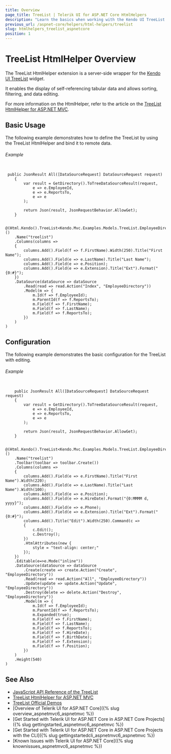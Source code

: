 ```yaml
---
title: Overview
page_title: TreeList | Telerik UI for ASP.NET Core HtmlHelpers
description: "Learn the basics when working with the Kendo UI TreeList HtmlHelper for ASP.NET Core (MVC 6 or ASP.NET Core MVC)."
previous_url: /aspnet-core/helpers/html-helpers/treelist
slug: htmlhelpers_treelist_aspnetcore
position: 1
---
```


# TreeList HtmlHelper Overview

The TreeList HtmlHelper extension is a server-side wrapper for the [Kendo UI TreeList](http://demos.telerik.com/aspnet-mvc/treelist/index) widget.

It enables the display of self-referencing tabular data and allows sorting, filtering, and data editing.

For more information on the HtmlHelper, refer to the article on the [TreeList HtmlHelper for ASP.NET MVC](http://docs.telerik.com/aspnet-mvc/helpers/treelist/overview).

## Basic Usage

The following example demonstrates how to define the TreeList by using the TreeList HtmlHelper and bind it to remote data.

###### Example

```tab-Controller

 public JsonResult All([DataSourceRequest] DataSourceRequest request)
    {
        var result = GetDirectory().ToTreeDataSourceResult(request,
            e => e.EmployeeId,
            e => e.ReportsTo,
            e => e
        );

        return Json(result, JsonRequestBehavior.AllowGet);
    }
```
```tab-Razor

@(Html.Kendo().TreeList<Kendo.Mvc.Examples.Models.TreeList.EmployeeDirectoryModel>()
    .Name("treelist")
    .Columns(columns =>
    {
        columns.Add().Field(f => f.FirstName).Width(250).Title("First Name");
        columns.Add().Field(e => e.LastName).Title("Last Name");
        columns.Add().Field(e => e.Position);
        columns.Add().Field(e => e.Extension).Title("Ext").Format("{0:#}");
    })
    .DataSource(dataSource => dataSource
        .Read(read => read.Action("Index", "EmployeeDirectory"))
        .Model(m => {
            m.Id(f => f.EmployeeId);
            m.ParentId(f => f.ReportsTo);
            m.Field(f => f.FirstName);
            m.Field(f => f.LastName);
            m.Field(f => f.ReportsTo);
        })
    )
)
```

## Configuration

The following example demonstrates the basic configuration for the TreeList with editing.

###### Example

```tab-Controller

	public JsonResult All([DataSourceRequest] DataSourceRequest request)
	{
	    var result = GetDirectory().ToTreeDataSourceResult(request,
	        e => e.EmployeeId,
	        e => e.ReportsTo,
	        e => e
	    );

	    return Json(result, JsonRequestBehavior.AllowGet);
	}
```
```tab-Razor

@(Html.Kendo().TreeList<Kendo.Mvc.Examples.Models.TreeList.EmployeeDirectoryModel>()
    .Name("treelist")
    .Toolbar(toolbar => toolbar.Create())
    .Columns(columns =>
    {
        columns.Add().Field(e => e.FirstName).Title("First Name").Width(220);
        columns.Add().Field(e => e.LastName).Title("Last Name").Width(100);
        columns.Add().Field(e => e.Position);
        columns.Add().Field(e => e.HireDate).Format("{0:MMMM d, yyyy}");
        columns.Add().Field(e => e.Phone);
        columns.Add().Field(e => e.Extension).Title("Ext").Format("{0:#}");
        columns.Add().Title("Edit").Width(250).Command(c =>
        {
            c.Edit();
            c.Destroy();
        })
        .HtmlAttributes(new {
            style = "text-align: center;"
        });
    })
    .Editable(e=>e.Mode("inline"))
    .DataSource(dataSource => dataSource
        .Create(create => create.Action("Create", "EmployeeDirectory"))
        .Read(read => read.Action("All", "EmployeeDirectory"))
        .Update(update => update.Action("Update", "EmployeeDirectory"))
        .Destroy(delete => delete.Action("Destroy", "EmployeeDirectory"))
        .Model(m => {
            m.Id(f => f.EmployeeId);
            m.ParentId(f => f.ReportsTo);
            m.Expanded(true);
            m.Field(f => f.FirstName);
            m.Field(f => f.LastName);
            m.Field(f => f.ReportsTo);
            m.Field(f => f.HireDate);
            m.Field(f => f.BirthDate);
            m.Field(f => f.Extension);
            m.Field(f => f.Position);
        })
    )
    .Height(540)
)
```

## See Also

* [JavaScript API Reference of the TreeList](http://docs.telerik.com/kendo-ui/api/javascript/ui/treelist)
* [TreeList HtmlHelper for ASP.NET MVC](http://docs.telerik.com/aspnet-mvc/helpers/treelist/overview)
* [TreeList Official Demos](http://demos.telerik.com/aspnet-core/treelist/index)
* [Overview of Telerik UI for ASP.NET Core]({% slug overview_aspnetmvc6_aspnetmvc %})
* [Get Started with Telerik UI for ASP.NET Core in ASP.NET Core Projects]({% slug gettingstarted_aspnetmvc6_aspnetmvc %})
* [Get Started with Telerik UI for ASP.NET Core in ASP.NET Core Projects with the CLI]({% slug gettingstartedcli_aspnetmvc6_aspnetmvc %})
* [Known Issues with Telerik UI for ASP.NET Core]({% slug knownissues_aspnetmvc6_aspnetmvc %})
